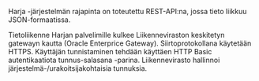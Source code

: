 Harja -järjestelmän rajapinta on toteutettu REST-API:na, jossa tieto liikkuu JSON-formaatissa. 

Tietoliikenne Harjan palvelimille kulkee Liikenneviraston keskitetyn gatewayn kautta (Oracle Enterprice Gateway). Siirtoprotokollana käytetään HTTPS. Käyttäjän tunnistaminen tehdään käyttäen HTTP Basic autentikaatiota tunnus-salasana -parina. Liikennevirasto hallinnoi järjestelmä-/urakoitsijakohtaisia tunnuksia.

